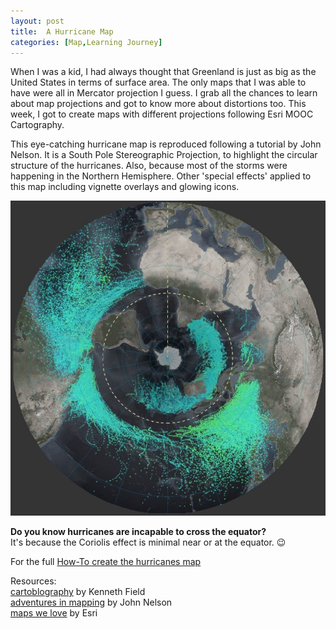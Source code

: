 ```yaml
---
layout: post
title:  A Hurricane Map
categories: [Map,Learning Journey]
---
```

When I was a kid, I had always thought that Greenland is just as big as the United States in terms of surface area. The only maps that I was able to have were all in Mercator projection I guess. I grab all the chances to learn about map projections and got to know more about distortions too. This week, I got to create maps with different projections following Esri MOOC Cartography.

This eye-catching hurricane map is reproduced following a tutorial by John Nelson. It is a South Pole Stereographic Projection, to highlight the circular structure of the hurricanes. Also, because most of the storms were happening in the Northern Hemisphere. Other 'special effects' applied to this map including vignette overlays and glowing icons.

![image](../images/HurricaneMap.JPG)

**Do you know hurricanes are incapable to cross the equator?**  
It's because the Coriolis effect is minimal near or at the equator. 😉


For the full [How-To create the hurricanes map](https://nation.maps.arcgis.com/apps/Cascade/index.html?appid=3e04cf33cd9747f2b553e14b92a188b9)


Resources:  
[cartoblography](https://cartoblography.com/) by Kenneth Field  
[adventures in mapping](https://adventuresinmapping.com/) by John Nelson  
[maps we love](https://www.esri.com/en-us/maps-we-love/overview) by Esri
